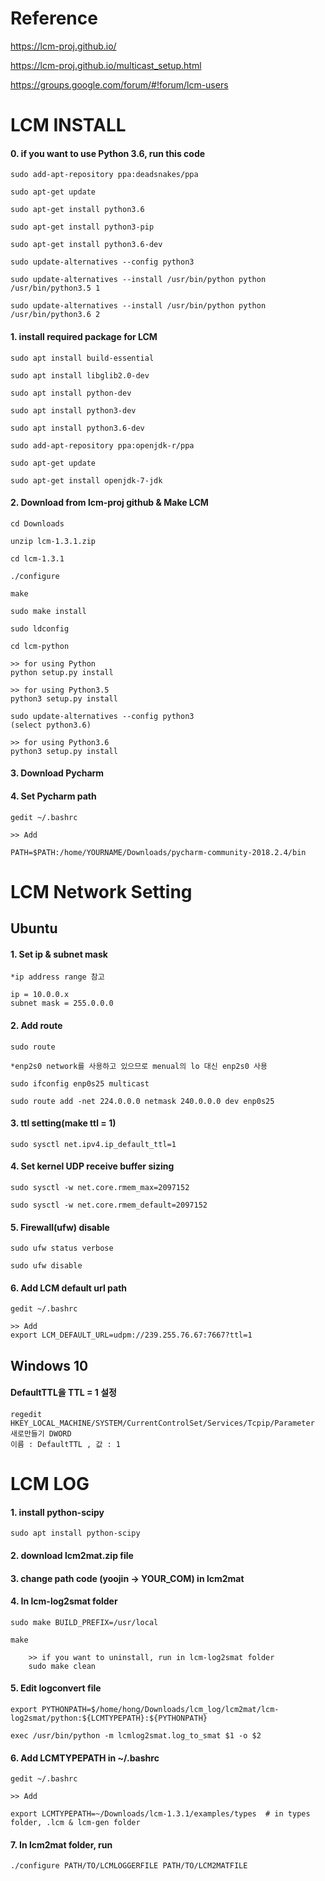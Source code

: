 # Reference

https://lcm-proj.github.io/

https://lcm-proj.github.io/multicast_setup.html

https://groups.google.com/forum/#!forum/lcm-users


# LCM INSTALL

####	0. if you want to use Python 3.6, run this code
	
	sudo add-apt-repository ppa:deadsnakes/ppa
	
	sudo apt-get update
	
	sudo apt-get install python3.6
	
	sudo apt-get install python3-pip
	
	sudo apt-get install python3.6-dev
	
	sudo update-alternatives --config python3
	
	sudo update-alternatives --install /usr/bin/python python /usr/bin/python3.5 1
	
	sudo update-alternatives --install /usr/bin/python python /usr/bin/python3.6 2

####	1. install required package for LCM

	sudo apt install build-essential
	
	sudo apt install libglib2.0-dev
	
	sudo apt install python-dev
	
	sudo apt install python3-dev
 	
	sudo apt install python3.6-dev
	
	sudo add-apt-repository ppa:openjdk-r/ppa
	
	sudo apt-get update
	
	sudo apt-get install openjdk-7-jdk
  
  
####	2. Download from lcm-proj github & Make LCM
	
	cd Downloads
	
	unzip lcm-1.3.1.zip
  	
	cd lcm-1.3.1
  	
	./configure
  	
	make
  	
	sudo make install
  	
	sudo ldconfig
  	
	cd lcm-python
  	
	>> for using Python
	python setup.py install
  	
	>> for using Python3.5
	python3 setup.py install
  	
	sudo update-alternatives --config python3
	(select python3.6)
  	
	>> for using Python3.6
	python3 setup.py install 
  
####	3. Download Pycharm

####	4. Set Pycharm path
  	
	gedit ~/.bashrc
	
	>> Add
	
	PATH=$PATH:/home/YOURNAME/Downloads/pycharm-community-2018.2.4/bin


# LCM Network Setting
## Ubuntu

####	1. Set ip & subnet mask

	*ip address range 참고
		
	ip = 10.0.0.x
	subnet mask = 255.0.0.0	

####	2. Add route

	sudo route
	
	*enp2s0 network를 사용하고 있으므로 menual의 lo 대신 enp2s0 사용

	sudo ifconfig enp0s25 multicast
		
	sudo route add -net 224.0.0.0 netmask 240.0.0.0 dev enp0s25

####	3. ttl setting(make ttl = 1)

	sudo sysctl net.ipv4.ip_default_ttl=1

####	4. Set kernel UDP receive buffer sizing

	sudo sysctl -w net.core.rmem_max=2097152

	sudo sysctl -w net.core.rmem_default=2097152

####	5. Firewall(ufw) disable

	sudo ufw status verbose
	
	sudo ufw disable	

####	6. Add LCM default url path

	gedit ~/.bashrc
		
	>> Add
	export LCM_DEFAULT_URL=udpm://239.255.76.67:7667?ttl=1

## Windows 10

####	DefaultTTL을 TTL = 1 설정

	regedit
	HKEY_LOCAL_MACHINE/SYSTEM/CurrentControlSet/Services/Tcpip/Parameter
	새로만들기 DWORD
	이름 : DefaultTTL , 값 : 1



# LCM LOG

####	1. install python-scipy
	
	sudo apt install python-scipy

####	2. download lcm2mat.zip file

####	3. change path code (yoojin -> YOUR_COM) in lcm2mat

####	4. In lcm-log2smat folder
  	
	sudo make BUILD_PREFIX=/usr/local
  	
	make
  
    	>> if you want to uninstall, run in lcm-log2smat folder
    	sudo make clean
    
####	5. Edit logconvert file
  	
	export PYTHONPATH=$/home/hong/Downloads/lcm_log/lcm2mat/lcm-log2smat/python:${LCMTYPEPATH}:${PYTHONPATH}
  	
	exec /usr/bin/python -m lcmlog2smat.log_to_smat $1 -o $2
  
####	6. Add LCMTYPEPATH in ~/.bashrc
  	
	gedit ~/.bashrc
	
	>> Add
     	
	export LCMTYPEPATH=~/Downloads/lcm-1.3.1/examples/types  # in types folder, .lcm & lcm-gen folder
  
####	7. In lcm2mat folder, run 
  	
	./configure PATH/TO/LCMLOGGERFILE PATH/TO/LCM2MATFILE

